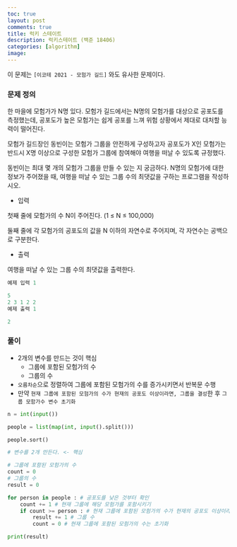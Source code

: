 ```yaml
---
toc: true
layout: post
comments: true
title: 럭키 스테이트
description: 럭키스테이트 (백준 18406)
categories: [algorithm]
image:
---
```


이 문제는 `[이코테 2021 - 모험가 길드]` 와도 유사한 문제이다.


### 문제 정의

한 마을에 모험가가 N명 있다. 모험가 길드에서는 N명의 모험가를 대상으로 공포도를 측정했는데, 공포도가 높은 모험가는 쉽게 공포를 느껴 위험 상황에서 제대로 대처할 능력이 떨어진다.

 

모험가 길드장인 동빈이는 모험가 그룹을 안전하게 구성하고자 공포도가 X인 모험가는 반드시 X명 이상으로 구성한 모험가 그룹에 참여해야 여행을 떠날 수 있도록 규정했다.

 

동빈이는 최대 몇 개의 모험가 그룹을 만들 수 있는 지 궁금하다. N명의 모험가에 대한 정보가 주어졌을 때, 여행을 떠날 수 있는 그룹 수의 최댓값을 구하는 프로그램을 작성하시오.

 

- 입력

첫째 줄에 모험가의 수 N이 주어진다. (1 ≤ N ≤ 100,000)

둘째 줄에 각 모험가의 공포도의 값을 N 이하의 자연수로 주어지며, 각 자연수는 공백으로 구분한다.

 

- 출력

여행을 떠날 수 있는 그룹 수의 최댓값을 출력한다.

```python
예제 입력 1

5
2 3 1 2 2
예제 출력 1

2
```

### 풀이
- 2개의 변수를 만드는 것이 핵심
  - 그룹에 포함된 모험가의 수
  - 그룹의 수
- `오름차순`으로 정렬하여 그룹에 포함된 모험가의 수를 증가시키면서 반복문 수행
- 만약 `현재 그룹에 포함된 모험가의 수가 현재의 공포도 이상이라면, 그룹을 결성`한 후 `그룹 모함가수 변수 초기화`

```python
n = int(input())

people = list(map(int, input().split()))

people.sort()

# 변수를 2개 만든다. <- 핵심

# 그룹에 포함된 모험가의 수
count = 0
# 그룹의 수
result = 0

for person in people : # 공포도를 낮은 것부터 확인
    count += 1 # 현재 그룹에 해당 모험가를 포함시키기
    if count >= person : # 현재 그룹에 포함된 모험가의 수가 현재의 공포도 이상이라면, 그룹을 결성
        result += 1 # 그룹 수
        count = 0 # 현재 그룹에 포함된 모험가의 수는 초기화

print(result)

```


